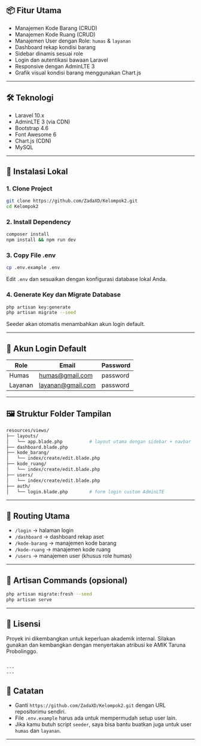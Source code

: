 ## 📦 Fitur Utama

- Manajemen Kode Barang (CRUD)
- Manajemen Kode Ruang (CRUD)
- Manajemen User dengan Role: `humas` & `layanan`
- Dashboard rekap kondisi barang
- Sidebar dinamis sesuai role
- Login dan autentikasi bawaan Laravel
- Responsive dengan AdminLTE 3
- Grafik visual kondisi barang menggunakan Chart.js

---

## 🛠️ Teknologi

- Laravel 10.x
- AdminLTE 3 (via CDN)
- Bootstrap 4.6
- Font Awesome 6
- Chart.js (CDN)
- MySQL

---

## 🚀 Instalasi Lokal

### 1. Clone Project

```bash
git clone https://github.com/ZadaXD/Kelompok2.git
cd Kelompok2
```

### 2. Install Dependency

```bash
composer install
npm install && npm run dev
```

### 3. Copy File .env

```bash
cp .env.example .env
```

Edit `.env` dan sesuaikan dengan konfigurasi database lokal Anda.

### 4. Generate Key dan Migrate Database

```bash
php artisan key:generate
php artisan migrate --seed
```

Seeder akan otomatis menambahkan akun login default.

---

## 🔑 Akun Login Default

| Role    | Email                                             | Password |
| ------- | ------------------------------------------------- | -------- |
| Humas   | [humas@gmail.com](mailto:humas@example.com)       | password |
| Layanan | [layanan@gmail.com](mailto:layanan@example.com)   | password |

---

## 🖼️ Struktur Folder Tampilan

```bash
resources/views/
├── layouts/
│   └── app.blade.php          # layout utama dengan sidebar + navbar
├── dashboard.blade.php
├── kode_barang/
│   └── index/create/edit.blade.php
├── kode_ruang/
│   └── index/create/edit.blade.php
├── users/
│   └── index/create/edit.blade.php
├── auth/
│   └── login.blade.php        # form login custom AdminLTE
```

---

## 📂 Routing Utama

* `/login` → halaman login
* `/dashboard` → dashboard rekap aset
* `/kode-barang` → manajemen kode barang
* `/kode-ruang` → manajemen kode ruang
* `/users` → manajemen user (khusus role humas)

---

## 🧰 Artisan Commands (opsional)

```bash
php artisan migrate:fresh --seed
php artisan serve
```

---

## 📄 Lisensi

Proyek ini dikembangkan untuk keperluan akademik internal. Silakan gunakan dan kembangkan dengan menyertakan atribusi ke AMIK Taruna Probolinggo.

```

---
---
````
## 📝 Catatan

- Ganti `https://github.com/ZadaXD/Kelompok2.git` dengan URL repositorimu sendiri.
- File `.env.example` harus ada untuk mempermudah setup user lain.
- Jika kamu butuh script `seeder`, saya bisa bantu buatkan juga untuk user `humas` dan `layanan`.

---

